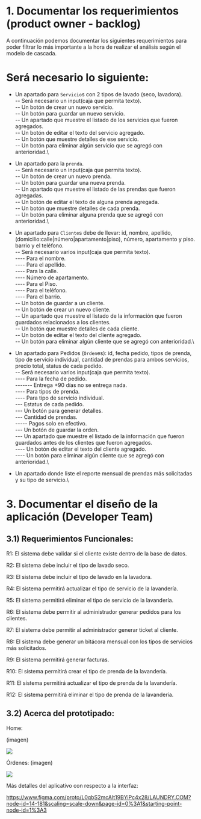 # 1. Documentar los requerimientos (product owner - backlog)

A continuación podemos documentar los siguientes requerimientos para poder filtrar lo más importante a la hora de realizar el análisis según el modelo de cascada.

# Será necesario lo siguiente:

- Un apartado para `Servicio`s con 2 tipos de lavado (seco, lavadora).\
-- Será necesario un input(caja que permita texto).\
-- Un botón de crear un nuevo servicio.\
-- Un botón para guardar un nuevo servicio.\
-- Un apartado que muestre el listado de los servicios que fueron agregados.\
-- Un botón de editar el texto del servicio agregado.\
-- Un botón que muestre detalles de ese servicio.\
-- Un botón para eliminar algún servicio que se agregó con anterioridad.\

- Un apartado para la `prenda`.\
-- Será necesario un input(caja que permita texto).\
-- Un botón de crear un nuevo prenda.\
-- Un botón para guardar una nueva prenda.\
-- Un apartado que muestre el listado de las prendas que fueron agregadas.\
-- Un botón de editar el texto de alguna prenda agregada.\
-- Un botón que muestre detalles de cada prenda.\
-- Un botón para eliminar alguna prenda que se agregó con anterioridad.\
- Un apartado para `Cliente`s debe de llevar: id, nombre, apellido, (domicilio:calle|número|apartamento|piso), número, apartamento y piso. barrio y el teléfono.\
-- Será necesario varios  input(caja que permita texto).\
---- Para el nombre.\
---- Para el apellido.\
---- Para la calle.\
---- Número de apartamento.\
---- Para el Piso.\
---- Para el teléfono.\
---- Para el barrio.\
-- Un botón de guardar a un cliente.\
-- Un botón de crear un nuevo cliente.\
-- Un apartado que muestre el listado de la información que fueron guardados relacionados a los clientes.\
-- Un botón que muestre detalles de cada cliente.\
-- Un botón de editar el texto del cliente agregado.\
-- Un botón para eliminar algún cliente que se agregó con anterioridad.\
- Un apartado para Pedidos (`Orden`es): id, fecha pedido, tipos de prenda, tipo de servicio individual, cantidad de prendas para ambos servicios, precio total, status de cada pedido.\
-- Será necesario varios  input(caja que permita texto).\
---- Para la fecha de pedido.\
------- Entrega +90 días no se entrega nada.\
---- Para tipos de prenda.\
---- Para tipo de servicio individual.\
--- Estatus de cada pedido.\
--- Un botón para generar detalles.\
--- Cantidad de prendas.\
----- Pagos solo en efectivo.\
--- Un botón de guardar la orden.\
--- Un apartado que muestre el listado de la información que fueron guardados antes de los clientes que fueron agregados.\
---- Un botón de editar el texto del cliente agregado.\
---- Un botón para eliminar algún cliente que se agregó con anterioridad.\
- Un apartado donde liste el reporte mensual de prendas más solicitadas y su tipo de servicio.\

 
 
 
 
 
 
 


# 3. Documentar el diseño de la aplicación (Developer Team)

## 3.1) Requerimientos Funcionales:

R1: El sistema debe validar si el cliente existe dentro de la base de datos.

R2: El sistema debe incluir el tipo de lavado seco.

R3: El sistema debe incluir el tipo de lavado en la lavadora.

R4: El sistema permitirá actualizar el tipo de servicio de la lavandería.

R5: El sistema permitirá eliminar el tipo de servicio de la lavandería.

R6: El sistema debe permitir al administrador generar pedidos para los clientes.

R7: El sistema debe permitir al administrador generar ticket al cliente.

R8: El sistema debe generar un bitácora mensual con los tipos de servicios más solicitados.

R9: El sistema permitirá generar facturas.

R10: El sistema permitirá crear el tipo de prenda de la lavandería.

R11: El sistema permitirá actualizar el tipo de prenda de la lavandería.

R12: El sistema permitirá eliminar el tipo de prenda de la lavandería.

## 3.2) Acerca del prototipado:

Home:

(imagen)
<p align="left">
   <img src="https://lh3.googleusercontent.com/Dsx6LK2F09n1MBvmrDEx3dOnHiQHOF2HHgIAOGHpFeeGTBNrY-uybj5Rsygus_GtrEMq6KCvtDcXnndr_4aJ_fqT2VfHmxxkg83FKGoUUKR7ncga-wMeduJQ7pfuNViCFCYukHhrXYb_SN_uVzqfKwu-kA579dixlqQhwfA3U9KW433goa3IWY_QwoRpAFp7_WJokQ4wqqvMoozYPwiZi2ARCMr8L4_WVi6_oJb0kPjZtft-LIbMoc_4GrOpDWASAveaOht61Vuj-C3BugYOPASA48GvUHTlMn60d5n__n9Zki_8IuWvFWq2XsFZx3bsRtmmH9b_MXK4kPi1bDq45NPdH6zzA5JHhlD-QLSXY_G8I-Ay4a15P6QzdjqoBgVhTESZLU0k-5OkpVgh5tPf6B7NzHxQBI-JednvGndEEc-CELmzvfAAaHQ9Yzusu_ZNfo9hJV0WzfY84C3mmvhaK7Do8oCIvwBlxCaXHWeZwyzqVPLVVT3yT8Fhb5_BgGF5dtd6lAuX-mjnwrR3j_Mo-j2O-x8dtFdhJv-RIyUs90LvqJrCoa0j7wwBo5d3wqVjTPl1od_pqjHf6JeqMIhrHQKgmwLsdfoExfWtVf-RC4VBHRYHB5bD8u9v4ywzRrzVnTNMV4qULQiSViXtl7dla5OrlOiKYsQOCqbzYb6mqMQGaWPPaiiMSvshuBxjepbdnQyPHcAJG1SgLu9zRBj3xocxYAW7aRgtcIXsIQONvvaogp0KOZugYMeUOhs63RqowRXC77DkbneolQm_H34Md_a8pdk_m7mk_vE1asycitkkqbdYJzeoPitGLwrLvntnMBG9OaqClIIJnL2HNRx3N6uHJWqmzBl0LD8cpaBTq31_ogvnn5iviIduuPIQnO7pn46SxlDpyD32uuAJ3zoOM8PutLf3B1vPEzpV5AcmX_Gg3cpSKQNICHwtlfAjM66bPa0NYv5Pv-OBmHV3CaUJYwxBMosTRoPJuohsVObDVHObWq_ArqaEjzo=w1027-h276-s-no?authuser=2">
</p>


Órdenes:
(imagen)
<p align="left">
   <img src="https://lh3.googleusercontent.com/VuYkEsNWNRxg5VZ27taUK4SWfOGW3PzTd5iWcMsVEP794Sb9VSTXrGH4WFEUkvaxREhRjXNq6LLfdUtcsXuiWjrYoeh0GmJT-inpy0rP_4lA-52HIAL5g8A0DWvBbP0iLCuk3Txed7qLkN81ov8o9we5pgqcTqHCiDiS-PPKmfnfYvGFjejNlWJXPnTffKwRz3dS0Dr5NOsTwcU8A0CBeB9DYchb9E04kq0MqHLUrWb2VmscGPAY0dnoKhc8X7wSkH9_65swnV8KciaS4XAZrtb0aOjPKIF6GQwf6hbcvmKfTBog-k3vfFA_qb39n0IBeHO5dYU7F0pI4G9FlHluiNzp_EsHQtLa1jLKV6ZdsuTsR67thw7rEJLe9lIFsoutJMdvh-SDZNheCfiaCdjVmu2-4rmOVASM5bI31w75NleMVq3w9NXjr5s-zBxlSJ0Vqst-3I8JC0j7ph95HEc8WntQaIFZkQkaEm-N8EZgqDppiAd2qSMf97GXL_ii9KWDlNLB5En1s4ZR0bWWvb0UVwqfXsIQruCYCAlT6h-iGZhXofB-TuLiIiKNgpI1f6uQQjcY-qaoVlE8oZYhAV_RQbS7KweRGhq6HMdhjXIOA6Er7t0DLPCeI3sApQvhCYTW62sKsUI5_9XUiuG0UcNJXQ3TNCUGb9k1WXUzXEXAwIP2fnY51eM6EVxlzy1L1UZEIe0iywN2fKyocleL2bPGdANwMmLhmv0GxzwtjSJBStnXsW5WfTuqPG8u8Psscapyz0FvoeAzKp_QuVMi68TWhASqMoeg-WrfY-4SRdI04eIT3r-uUSTR68W2GNJJwKbR1BoQBrLu8_4pV9UbHpXnE3Fz0RsSh_q46kRvVKYU8PiK7Rg5Yjv0G9CHnpssfGA3Z46UejJWMkPCwQgunHtPIocSsNnUXXRvjQhr8U08SACJjgsQ7iN5Qj_nrXSfYZt02jPsXInjPg0KCphSagtVrtlNMNMk_71jlbRWPhiDngDffXitRgrOAQU=w994-h586-s-no?authuser=2">
</p>


Más detalles del aplicativo con respecto a la interfaz:

https://www.figma.com/proto/L0qbS2mcAlt19BYiPc4x28/LAUNDRY.COM?node-id=14-181&scaling=scale-down&page-id=0%3A1&starting-point-node-id=1%3A3
